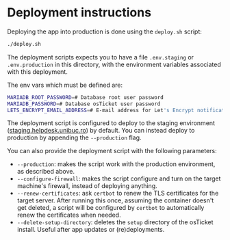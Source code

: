 # Deployment instructions

Deploying the app into production is done using the `deploy.sh` script:

```sh
./deploy.sh
```

The deployment scripts expects you to have a file `.env.staging` or `.env.production` in this directory,
with the environment variables associated with this deployment.

The env vars which must be defined are:

```sh
MARIADB_ROOT_PASSWORD=# Database root user password
MARIADB_PASSWORD=# Database osTicket user password
LETS_ENCRYPT_EMAIL_ADDRESS=# E-mail address for Let's Encrypt notifications
```

The deployment script is configured to deploy to the staging environment
([staging.helpdesk.unibuc.ro](https://staging.helpdesk.unibuc.ro)) by default. You can instead deploy to production
by appending the `--production` flag.

You can also provide the deployment script with the following parameters:
- `--production`: makes the script work with the production environment, as described above.
- `--configure-firewall`: makes the script configure and turn on the target machine's firewall,
  instead of deploying anything.
- `--renew-certificates`: ask `certbot` to renew the TLS certificates for the target server.
  After running this once, assuming the container doesn't get deleted, a script will be configured by `certbot`
  to automatically renew the certificates when needed.
- `--delete-setup-directory`: deletes the `setup` directory of the osTicket install. Useful after app updates
  or (re)deployments.
